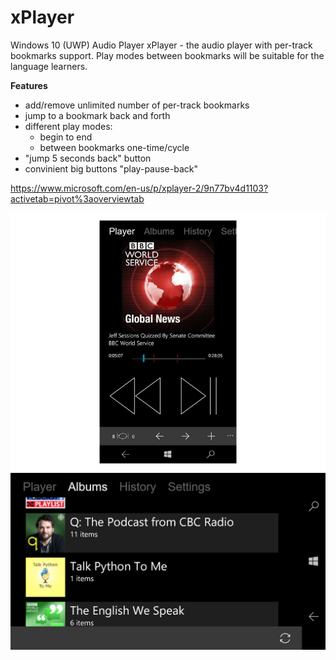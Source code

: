 # xPlayer
Windows 10 (UWP) Audio Player
xPlayer - the audio player with per-track bookmarks support. Play modes between bookmarks will be suitable for the language learners.

**Features**
- add/remove unlimited number of per-track bookmarks
- jump to a bookmark back and forth
- different play modes:
  - begin to end
  - between bookmarks one-time/cycle
- "jump 5 seconds back" button
- convinient big buttons "play-pause-back"

https://www.microsoft.com/en-us/p/xplayer-2/9n77bv4d1103?activetab=pivot%3aoverviewtab

![Alt text](/misc/xplayer3.jpeg?raw=true "Image#1")
![Alt text](/misc/xplayer2.jpeg?raw=true "Image#1")
